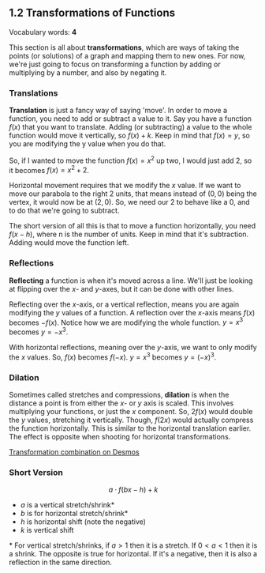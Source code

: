 ## 1.2 Transformations of Functions

Vocabulary words: **4**

This section is all about **transformations**, which are ways of taking the points (or solutions) of a graph and mapping them to new ones. For now, we're just going to focus on transforming a function by adding or multiplying by a number, and also by negating it.

### Translations

**Translation** is just a fancy way of saying 'move'. In order to move a function, you need to add or subtract a value to it. Say you have a function $f(x)$ that you want to translate. Adding (or subtracting) a value to the whole function would move it vertically, so $f(x)+k$. Keep in mind that $f(x) = y$, so you are modifying the y value when you do that.

So, if I wanted to move the function $f(x) = x^2$ up two, I would just add 2, so it becomes $f(x) = x^2 + 2$.

Horizontal movement requires that we modify the $x$ value. If we want to move our parabola to the right 2 units, that means instead of $(0,0)$ being the vertex, it would now be at $(2,0)$. So, we need our 2 to behave like a 0, and to do that we're going to subtract.

The short version of all this is that to move a function horizontally, you need $f(x-h)$, where n is the number of units. Keep in mind that it's subtraction. Adding would move the function left.

### Reflections

**Reflecting** a function is when it's moved across a line. We'll just be looking at flipping over the $x$- and $y$-axes, but it can be done with other lines.

Reflecting over the $x$-axis, or a vertical reflection, means you are again modifying the $y$ values of a function. A reflection over the $x$-axis means $f(x)$ becomes $-f(x)$. Notice how we are modifying the whole function. $y = x^3$ becomes $y = -x^3$.

With horizontal reflections, meaning over the $y$-axis, we want to only modify the $x$ values. So, $f(x)$ becomes $f(-x)$. $y = x^3$ becomes $y= (-x)^3$.

### Dilation

Sometimes called stretches and compressions, **dilation** is when the distance a point is from either the $x$- or $y$ axis is scaled. This involves multiplying your functions, or just the $x$ component. So, $2f(x)$ would double the $y$ values, stretching it vertically. Though, $f(2x)$ would actually compress the function horizontally. This is similar to the horizontal translation earlier. The effect is opposite when shooting for horizontal transformations.

[Transformation combination on Desmos](https://www.desmos.com/calculator/liaoly0akq)

### Short Version

$$ a\cdot f(bx - h) + k $$

- $a$ is a vertical stretch/shrink*
- $b$ is for horizontal stretch/shrink*
- $h$ is horizontal shift (note the negative)
- $k$ is vertical shift

\* For vertical stretch/shrinks, if $a>1$ then it is a stretch. If $0<a<1$ then it is a shrink. The opposite is true for horizontal. If it's a negative, then it is also a reflection in the same direction.
